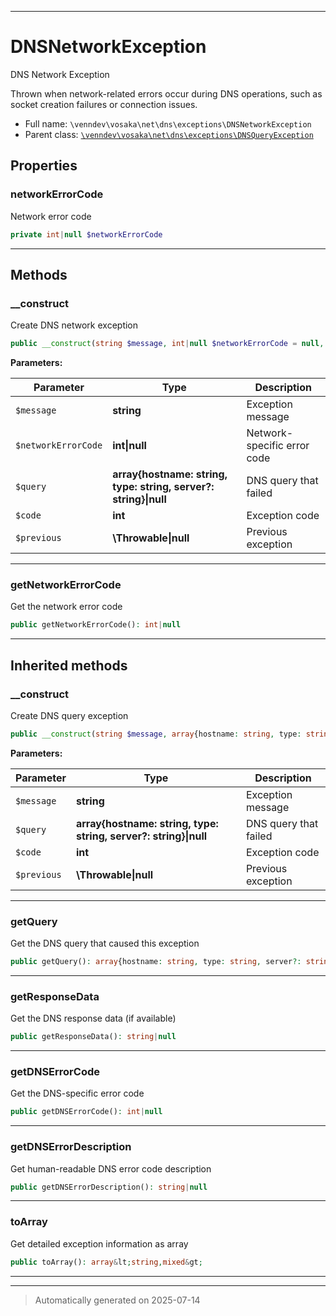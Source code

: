 ***

# DNSNetworkException

DNS Network Exception

Thrown when network-related errors occur during DNS operations,
such as socket creation failures or connection issues.

* Full name: `\venndev\vosaka\net\dns\exceptions\DNSNetworkException`
* Parent class: [`\venndev\vosaka\net\dns\exceptions\DNSQueryException`](./DNSQueryException.md)



## Properties


### networkErrorCode

Network error code

```php
private int|null $networkErrorCode
```






***

## Methods


### __construct

Create DNS network exception

```php
public __construct(string $message, int|null $networkErrorCode = null, array{hostname: string, type: string, server?: string}|null $query = null, int $code, \Throwable|null $previous = null): mixed
```








**Parameters:**

| Parameter | Type | Description |
|-----------|------|-------------|
| `$message` | **string** | Exception message |
| `$networkErrorCode` | **int&#124;null** | Network-specific error code |
| `$query` | **array{hostname: string, type: string, server?: string}&#124;null** | DNS query that failed |
| `$code` | **int** | Exception code |
| `$previous` | **\Throwable&#124;null** | Previous exception |





***

### getNetworkErrorCode

Get the network error code

```php
public getNetworkErrorCode(): int|null
```












***


## Inherited methods


### __construct

Create DNS query exception

```php
public __construct(string $message, array{hostname: string, type: string, server?: string}|null $query = null, int $code, \Throwable|null $previous = null): mixed
```








**Parameters:**

| Parameter | Type | Description |
|-----------|------|-------------|
| `$message` | **string** | Exception message |
| `$query` | **array{hostname: string, type: string, server?: string}&#124;null** | DNS query that failed |
| `$code` | **int** | Exception code |
| `$previous` | **\Throwable&#124;null** | Previous exception |





***

### getQuery

Get the DNS query that caused this exception

```php
public getQuery(): array{hostname: string, type: string, server?: string}|null
```












***

### getResponseData

Get the DNS response data (if available)

```php
public getResponseData(): string|null
```












***

### getDNSErrorCode

Get the DNS-specific error code

```php
public getDNSErrorCode(): int|null
```












***

### getDNSErrorDescription

Get human-readable DNS error code description

```php
public getDNSErrorDescription(): string|null
```












***

### toArray

Get detailed exception information as array

```php
public toArray(): array&lt;string,mixed&gt;
```












***


***
> Automatically generated on 2025-07-14
